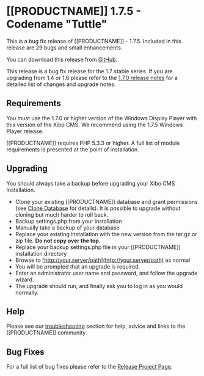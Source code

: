 <!--toc=getting_started-->
# [[PRODUCTNAME]] 1.7.5 - Codename "Tuttle"

This is a bug fix release of [[PRODUCTNAME]] - 1.7.5. Included in this release are 29 bugs and small enhancements.

You can download this release from [GitHub](https://github.com/xibosignage/xibo-cms/releases/tag/1.7.5).

This release is a bug fix release for the 1.7 stable series. If you are upgrading from 1.4 or 1.6 please refer to the [1.7.0 release notes](release_notes_1.7.0.html) for a detailed list of changes and upgrade notes.

## Requirements
You must use the 1.7.0 or higher version of the Windows Display Player with this version of the Xibo CMS. We recommend using the 1.7.5 Windows Player release. 

[[PRODUCTNAME]] requires PHP 5.3.3 or higher. A full list of module requirements is presented at the point of installation.

## Upgrading
You should always take a backup before upgrading your Xibo CMS Installation.

*   Clone your existing [[PRODUCTNAME]] database and grant permissions (see [Clone Database](release_notes_clonedb.html "Clone Database") for details). It is possible to upgrade without cloning but much harder to roll back.
*   Backup settings.php from your installation
*   Manually take a backup of your database
*   Replace your existing installation with the new version from the tar.gz or zip file. **Do not copy over the top.**
*   Replace your backup settings.php file in your [[PRODUCTNAME]] installation directory
*   Browse to [http://your.server/path](http://your.server/path) as normal
*   You will be prompted that an upgrade is required.
*   Enter an administrator user name and password, and follow the upgrade wizard.
*   The upgrade should run, and finally ask you to log in as you would normally.


## Help
Please see our [troubleshooting](troubleshooting.html) section for help, advice and links to the [[PRODUCTNAME]] community.

## Bug Fixes
For a full list of bug fixes please refer to the [Release Project Page](https://github.com/xibosignage/xibo/issues?q=milestone%3A1.7.5+is%3Aclosed).